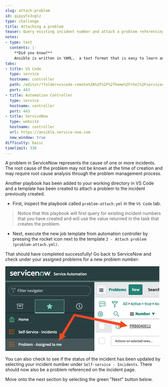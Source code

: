 ```yaml
---
slug: attach-problem
id: qipyytx3xglz
type: challenge
title: Attaching a problem
teaser: Query existing incident number and attach a problem referencing incident
notes:
- type: text
  contents: |-
    **Did you know?**
    Ansible is written in YAML,  a text format that is easy to learn and allows for others to quickly understand what objectives automation tasks were created to accomplish just by reading the YAML files.
tabs:
- title: VS Code
  type: service
  hostname: controller
  path: /editor/?folder=vscode-remote%3A%2F%2F%2fhome%2Frhel%2Fservicenow_project
  port: 443
- title: Automation Controller
  type: service
  hostname: controller
  port: 443
- title: ServiceNow
  type: website
  hostname: controller
  url: https://ansible.service-now.com
  new_window: true
difficulty: basic
timelimit: 330
---
```

A problem in ServiceNow represents the cause of one or more incidents. The root cause of the problem may not be known at the time of creation and may require root cause analysis through the problem management process.

Another playbook has been added to your working directory in VS Code and a template has been created to attach a problem to the incident previously created.

- First, inspect the playbook called `problem-attach.yml` in the `VS Code` tab.

> Notice that this playbook will first query for existing incident numbers that you have created and will use the value returned in the task that creates the problem.

- Next, execute the new job template from automation controller by pressing the rocket icon next to the template `2 - Attach problem (problem-attach.yml)`.

That should have completed successfully! Go back to ServiceNow and check under your assigned problems for a new problem number:

![new problem](../assets/new-problem.png)

You can also check to see if the status of the incident has been updated by selecting your incident number under `Self-service - Incidents`. There should now also be a problem referenced on the incident page.

Move onto the next section by selecting the green "Next" button below.